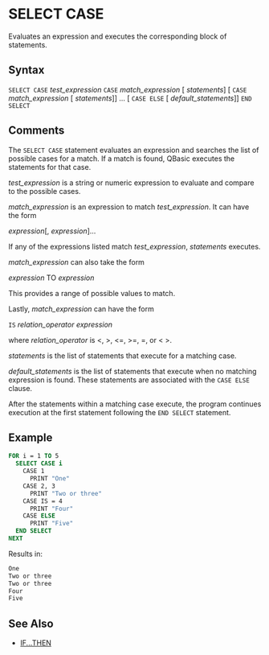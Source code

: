# SELECT CASE

Evaluates an expression and executes the corresponding block of statements.

## Syntax

`SELECT CASE` *test_expression*
  `CASE` *match_expression*
    [ *statements*]
  [ `CASE` *match_expression*
    [ *statements*]]
  ...
  [ `CASE ELSE`
    [ *default_statements*]]
`END SELECT`

## Comments

The `SELECT CASE` statement evaluates an expression and searches the list of possible cases for a match. If a match is found, QBasic executes the statements for that case.

*test_expression* is a string or numeric expression to evaluate and compare to the possible cases.

*match_expression* is an expression to match *test_expression*. It can have the form
  
  *expression*[, *expression*]...

If any of the expressions listed match *test_expression*, *statements* executes.

*match_expression* can also take the form

  *expression* TO *expression*

This provides a range of possible values to match.

Lastly, *match_expression* can have the form
  
  `IS` *relation_operator* *expression*

where *relation_operator* is <, >, <=, >=, =, or < >.

*statements* is the list of statements that execute for a matching case.

*default_statements* is the list of statements that execute when no matching expression is found. These statements are associated with the `CASE ELSE` clause.

After the statements within a matching case execute, the program continues execution at the first statement following the `END SELECT` statement.

## Example

```vb
FOR i = 1 TO 5 
  SELECT CASE i 
    CASE 1
      PRINT "One"
    CASE 2, 3
      PRINT "Two or three"
    CASE IS = 4
      PRINT "Four"
    CASE ELSE
      PRINT "Five"
  END SELECT
NEXT
```

Results in:

```txt
One
Two or three
Two or three
Four
Five
```

## See Also

- [IF...THEN](IF...THEN)
